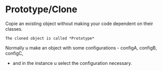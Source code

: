 # Prototype/Clone

Copie an existing object without making your code dependent on their classes.

    The cloned object is called *Prototype*

Normally u make an object with some configurations - configA, configB, configC,
- and in the instance u select the configuration necessary.

